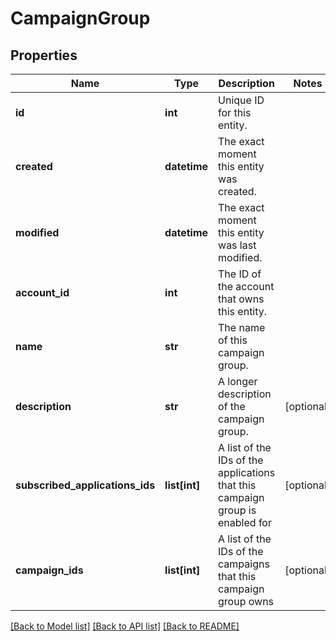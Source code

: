 # CampaignGroup


## Properties
Name | Type | Description | Notes
------------ | ------------- | ------------- | -------------
**id** | **int** | Unique ID for this entity. | 
**created** | **datetime** | The exact moment this entity was created. | 
**modified** | **datetime** | The exact moment this entity was last modified. | 
**account_id** | **int** | The ID of the account that owns this entity. | 
**name** | **str** | The name of this campaign group. | 
**description** | **str** | A longer description of the campaign group. | [optional] 
**subscribed_applications_ids** | **list[int]** | A list of the IDs of the applications that this campaign group is enabled for | [optional] 
**campaign_ids** | **list[int]** | A list of the IDs of the campaigns that this campaign group owns | [optional] 

[[Back to Model list]](../README.md#documentation-for-models) [[Back to API list]](../README.md#documentation-for-api-endpoints) [[Back to README]](../README.md)


